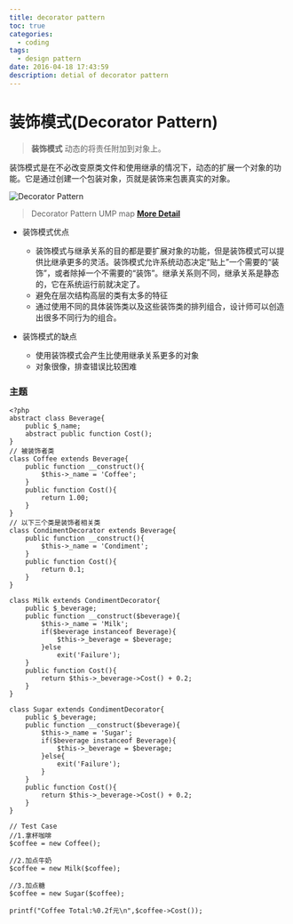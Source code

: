 ```yaml
---
title: decorator pattern
toc: true
categories:
  - coding
tags:
  - design pattern
date: 2016-04-18 17:43:59
description: detial of decorator pattern
---
```

装饰模式(Decorator Pattern)
===

> **装饰模式** 动态的将责任附加到对象上。

装饰模式是在不必改变原类文件和使用继承的情况下，动态的扩展一个对象的功能。它是通过创建一个包装对象，页就是装饰来包裹真实的对象。

![Decorator Pattern](http://7xqgk3.com1.z0.glb.clouddn.com/image/design-pattern/decorator-pattern.png)
<!--more-->
> Decorator Pattern UMP map **[More Detail](http://www.cnblogs.com/java-my-life/archive/2012/04/20/2455726.html)**

* 装饰模式优点
    * 装饰模式与继承关系的目的都是要扩展对象的功能，但是装饰模式可以提供比继承更多的灵活。装饰模式允许系统动态决定“贴上”一个需要的“装饰”，或者除掉一个不需要的“装饰”。继承关系则不同，继承关系是静态的，它在系统运行前就决定了。
    * 避免在层次结构高层的类有太多的特征
    * 通过使用不同的具体装饰类以及这些装饰类的排列组合，设计师可以创造出很多不同行为的组合。

* 装饰模式的缺点
    * 使用装饰模式会产生比使用继承关系更多的对象
    * 对象很像，排查错误比较困难

### 主题
```
<?php
abstract class Beverage{
    public $_name;
    abstract public function Cost();
}
// 被装饰者类
class Coffee extends Beverage{
    public function __construct(){
        $this->_name = 'Coffee';
    } 
    public function Cost(){
        return 1.00;
    }
}
// 以下三个类是装饰者相关类
class CondimentDecorator extends Beverage{
    public function __construct(){
        $this->_name = 'Condiment';
    } 
    public function Cost(){
        return 0.1;
    } 
}

class Milk extends CondimentDecorator{
    public $_beverage;
    public function __construct($beverage){
        $this->_name = 'Milk';
        if($beverage instanceof Beverage){
            $this->_beverage = $beverage;
        }else
            exit('Failure');
    }
    public function Cost(){
        return $this->_beverage->Cost() + 0.2;
    }
}

class Sugar extends CondimentDecorator{
    public $_beverage;
    public function __construct($beverage){
        $this->_name = 'Sugar';
        if($beverage instanceof Beverage){
            $this->_beverage = $beverage;
        }else{
            exit('Failure');
        }
    }
    public function Cost(){
        return $this->_beverage->Cost() + 0.2;
    }
}

// Test Case
//1.拿杯咖啡
$coffee = new Coffee();

//2.加点牛奶
$coffee = new Milk($coffee);

//3.加点糖
$coffee = new Sugar($coffee);

printf("Coffee Total:%0.2f元\n",$coffee->Cost());
```